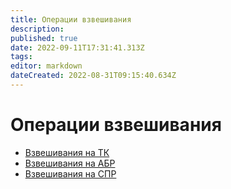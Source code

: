 ```yaml
---
title: Операции взвешивания
description: 
published: true
date: 2022-09-11T17:31:41.313Z
tags: 
editor: markdown
dateCreated: 2022-08-31T09:15:40.634Z
---
```


# Операции взвешивания

* [Взвешивания на ТК](vzveshivaniya-tk.md)
* [Взвешивания на АБР](vzveshivaniya.md)
* [Взвешивания на СПР](vzveshivaniya-spr/)
